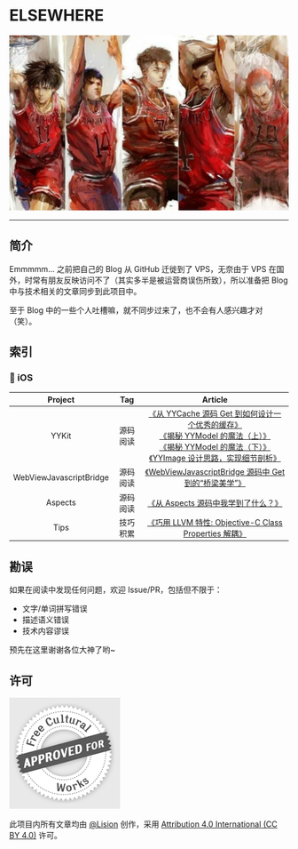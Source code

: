 # ELSEWHERE

![](Resources/SD.jpg)

---

## 简介

Emmmmm... 之前把自己的 Blog 从 GitHub 迁徙到了 VPS，无奈由于 VPS 在国外，时常有朋友反映访问不了（其实多半是被运营商误伤所致），所以准备把 Blog 中与技术相关的文章同步到此项目中。

至于 Blog 中的一些个人吐槽嘛，就不同步过来了，也不会有人感兴趣才对（笑）。

## 索引

### 📱 iOS

| Project | Tag | Article |
| :---: | :---: | :---: |
| YYKit | 源码阅读 | [《从 YYCache 源码 Get 到如何设计一个优秀的缓存》](Categroy/iOS/YYKit/yycache.md)<br />[《揭秘 YYModel 的魔法（上）》](Categroy/iOS/YYKit/yymodel_x01.md)<br />[《揭秘 YYModel 的魔法（下）》](Categroy/iOS/YYKit/yymodel_x02.md)<br />[《YYImage 设计思路，实现细节剖析》](Categroy/iOS/YYKit/yyimage.md) |
| WebViewJavascriptBridge | 源码阅读 | [《WebViewJavascriptBridge 源码中 Get 到的“桥梁美学”》](Categroy/iOS/WebViewJavascriptBridge/webview-javascript-bridge.md) |
| Aspects | 源码阅读 | [《从 Aspects 源码中我学到了什么？》](Categroy/iOS/Aspects/aspects.md) |
| Tips | 技巧积累 | [《巧用 LLVM 特性: Objective-C Class Properties 解耦》](Categroy/iOS/Tips/oc-class-properties.md) |

## 勘误

如果在阅读中发现任何问题，欢迎 Issue/PR，包括但不限于：

- 文字/单词拼写错误
- 描述语义错误
- 技术内容谬误

预先在这里谢谢各位大神了哟~

## 许可

![](Resources/license.png)

此项目内所有文章均由 [@Lision](https://weibo.com/lisioncode) 创作，采用 [Attribution 4.0 International (CC BY 4.0)](https://creativecommons.org/licenses/by/4.0/) 许可。